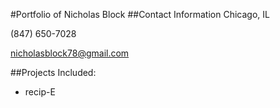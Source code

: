 #Portfolio of Nicholas Block
##Contact Information
Chicago, IL

(847) 650-7028

nicholasblock78@gmail.com

##Projects Included:
* recip-E

